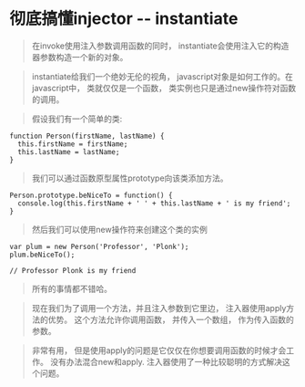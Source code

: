 彻底搞懂injector -- instantiate
=================================

> 在invoke使用注入参数调用函数的同时， instantiate会使用注入它的构造器参数构造一个新的对象。

> instantiate给我们一个绝妙无伦的视角， javascript对象是如何工作的。在javascript中， 类就仅仅是一个函数， 类实例也只是通过new操作符对函数的调用。

> 假设我们有一个简单的类:

```
function Person(firstName, lastName) {
  this.firstName = firstName;
  this.lastName = lastName;
}
```
> 我们可以通过函数原型属性prototype向该类添加方法。
```
Person.prototype.beNiceTo = function() {
  console.log(this.firstName + ' ' + this.lastName + ' is my friend';
}
```

> 然后我们可以使用new操作符来创建这个类的实例

```
var plum = new Person('Professor', 'Plonk');
plum.beNiceTo();

// Professor Plonk is my friend
```

> 所有的事情都不错哈。

> 现在我们为了调用一个方法，并且注入参数到它里边， 注入器使用apply方法的优势。 这个方法允许你调用函数， 并传入一个数组， 作为传入函数的参数。

> 非常有用， 但是使用apply的问题是它仅仅在你想要调用函数的时候才会工作。 没有办法混合new和apply. 注入器使用了一种比较聪明的方式解决这个问题。



